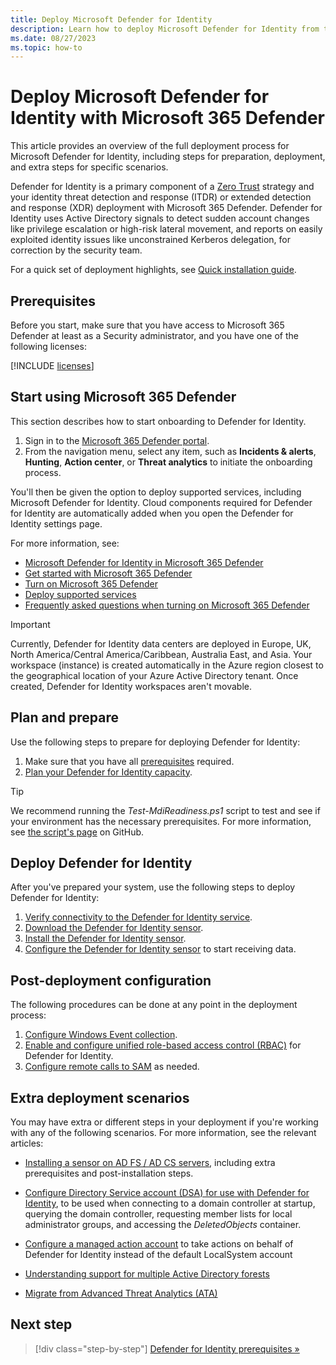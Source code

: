 ```yaml
---
title: Deploy Microsoft Defender for Identity
description: Learn how to deploy Microsoft Defender for Identity from the Microsoft 365 Defender portal.
ms.date: 08/27/2023
ms.topic: how-to
---
```


# Deploy Microsoft Defender for Identity with Microsoft 365 Defender

This article provides an overview of the full deployment process for Microsoft Defender for Identity, including steps for preparation, deployment, and extra steps for specific scenarios.

Defender for Identity is a primary component of a [Zero Trust](/security/zero-trust/zero-trust-overview) strategy and your identity threat detection and response (ITDR) or extended detection and response (XDR) deployment with Microsoft 365 Defender. Defender for Identity uses Active Directory signals to detect sudden account changes like privilege escalation or high-risk lateral movement, and reports on easily exploited identity issues like unconstrained Kerberos delegation, for correction by the security team.

For a quick set of deployment highlights, see [Quick installation guide](quick-installation-guide.md).

## Prerequisites

Before you start, make sure that you have access to Microsoft 365 Defender at least as a Security administrator, and you have one of the following licenses:

[!INCLUDE [licenses](../includes/licenses.md)]

## Start using Microsoft 365 Defender

This section describes how to start onboarding to Defender for Identity.

1. Sign in to the [Microsoft 365 Defender portal](https://security.microsoft.com). 
1. From the navigation menu, select any item, such as **Incidents & alerts**, **Hunting**, **Action center**, or **Threat analytics** to initiate the onboarding process.

You'll then be given the option to deploy supported services, including Microsoft Defender for Identity. Cloud components required for Defender for Identity are automatically added when you open the Defender for Identity settings page.

For more information, see:

- [Microsoft Defender for Identity in Microsoft 365 Defender](/microsoft-365/security/defender/microsoft-365-security-center-mdi?bc=/defender-for-identity/breadcrumb/toc.json&toc=/defender-for-identity/TOC.json)
- [Get started with Microsoft 365 Defender](/microsoft-365/security/defender/get-started)
- [Turn on Microsoft 365 Defender](/microsoft-365/security/defender/m365d-enable)
- [Deploy supported services](/microsoft-365/security/defender/deploy-supported-services)
- [Frequently asked questions when turning on Microsoft 365 Defender](/microsoft-365/security/defender/m365d-enable-faq)

> [!IMPORTANT]
> Currently, Defender for Identity data centers are deployed in Europe, UK, North America/Central America/Caribbean, Australia East, and Asia. Your workspace (instance) is created automatically in the Azure region closest to the geographical location of your Azure Active Directory tenant. Once created, Defender for Identity workspaces aren't movable.

## Plan and prepare

Use the following steps to prepare for deploying Defender for Identity:

1. Make sure that you have all [prerequisites](prerequisites.md) required.
1. [Plan your Defender for Identity capacity](capacity-planning.md).

> [!TIP]
> We recommend running the *Test-MdiReadiness.ps1* script to test and see if your environment has the necessary prerequisites. For more information, see [the script's page](https://github.com/microsoft/Microsoft-Defender-for-Identity/tree/main/Test-MdiReadiness) on GitHub.
>

## Deploy Defender for Identity

After you've prepared your system, use the following steps to deploy Defender for Identity:

1. [Verify connectivity to the Defender for Identity service](configure-proxy.md). <!--last part of proxy page-->
1. [Download the Defender for Identity sensor](download-sensor.md).
1. [Install the Defender for Identity sensor](install-sensor.md). <!--take proxy configuration command line and add it here-->
1. [Configure the Defender for Identity sensor](configure-sensor-settings.md) to start receiving data.

## Post-deployment configuration

The following procedures can be done at any point in the deployment process:

1. [Configure Windows Event collection](configure-windows-event-collection.md).
1. [Enable and configure unified role-based access control (RBAC)](role-groups.md) for Defender for Identity.
1. [Configure remote calls to SAM](remote-calls-sam.md) as needed.

## Extra deployment scenarios

You may have extra or different steps in your deployment if you're working with any of the following scenarios. For more information, see the relevant articles:

- [Installing a sensor on AD FS / AD CS servers](active-directory-federation-services.md), including extra prerequisites and post-installation steps.

- [Configure Directory Service account (DSA) for use with Defender for Identity](directory-service-accounts.md), to be used when connecting to a domain controller at startup, querying the domain controller, requesting member lists for local administrator groups, and accessing the *DeletedObjects* container.

- [Configure a managed action account](manage-action-accounts.md) to take actions on behalf of Defender for Identity instead of the default LocalSystem account

- [Understanding support for multiple Active Directory forests](multi-forest.md)

- [Migrate from Advanced Threat Analytics (ATA)](migrate-from-ata-overview.md)

## Next step

> [!div class="step-by-step"]
> [Defender for Identity prerequisites »](prerequisites.md)


